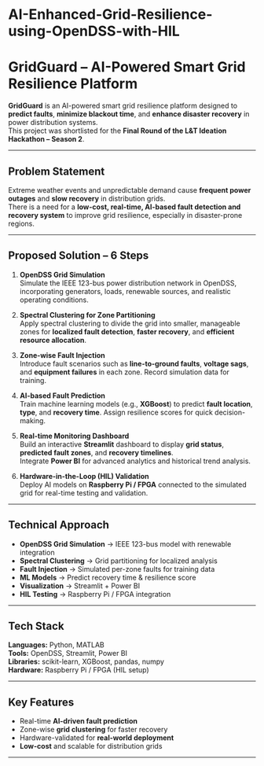 # AI-Enhanced-Grid-Resilience-using-OpenDSS-with-HIL


# GridGuard – AI-Powered Smart Grid Resilience Platform

**GridGuard** is an AI-powered smart grid resilience platform designed to **predict faults**, **minimize blackout time**, and **enhance disaster recovery** in power distribution systems.  
This project was shortlisted for the **Final Round of the L&T Ideation Hackathon – Season 2**.

---

## Problem Statement
Extreme weather events and unpredictable demand cause **frequent power outages** and **slow recovery** in distribution grids.  
There is a need for a **low-cost, real-time, AI-based fault detection and recovery system** to improve grid resilience, especially in disaster-prone regions.

---

## Proposed Solution – 6 Steps

1. **OpenDSS Grid Simulation**  
   Simulate the IEEE 123-bus power distribution network in OpenDSS, incorporating generators, loads, renewable sources, and realistic operating conditions.

2. **Spectral Clustering for Zone Partitioning**  
   Apply spectral clustering to divide the grid into smaller, manageable zones for **localized fault detection**, **faster recovery**, and **efficient resource allocation**.

3. **Zone-wise Fault Injection**  
   Introduce fault scenarios such as **line-to-ground faults**, **voltage sags**, and **equipment failures** in each zone. Record simulation data for training.

4. **AI-based Fault Prediction**  
   Train machine learning models (e.g., **XGBoost**) to predict **fault location**, **type**, and **recovery time**. Assign resilience scores for quick decision-making.

5. **Real-time Monitoring Dashboard**  
   Build an interactive **Streamlit** dashboard to display **grid status**, **predicted fault zones**, and **recovery timelines**.  
   Integrate **Power BI** for advanced analytics and historical trend analysis.

6. **Hardware-in-the-Loop (HIL) Validation**  
   Deploy AI models on **Raspberry Pi / FPGA** connected to the simulated grid for real-time testing and validation.

---

## Technical Approach

- **OpenDSS Grid Simulation** → IEEE 123-bus model with renewable integration  
- **Spectral Clustering** → Grid partitioning for localized analysis  
- **Fault Injection** → Simulated per-zone faults for training data  
- **ML Models** → Predict recovery time & resilience score  
- **Visualization** → Streamlit + Power BI  
- **HIL Testing** → Raspberry Pi / FPGA integration

---

## Tech Stack

**Languages:** Python, MATLAB  
**Tools:** OpenDSS, Streamlit, Power BI  
**Libraries:** scikit-learn, XGBoost, pandas, numpy  
**Hardware:** Raspberry Pi / FPGA (HIL setup)

---

## Key Features

- Real-time **AI-driven fault prediction**
- Zone-wise **grid clustering** for faster recovery
- Hardware-validated for **real-world deployment**
- **Low-cost** and scalable for distribution grids

---

##

